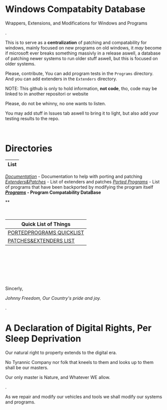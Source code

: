 # Windows Compatabity Database
Wrappers, Extensions, and Modifications for Windows and Programs

.

This is to serve as a **centralization** of patching and compatability for windows, mainly focused on new programs on old windows, it *may* become if microsoft ever breaks something massivly in a release aswell, a database of patching newer systems to run older stuff aswell, but this is focused on older systems.

Please, contribute, You can add program tests in the `Programs` directory.
And you can add extenders in the `Extenders` directory.

NOTE: This github is only to hold information, **not code**, tho, code may be linked to in another repositori or website

Please, do not be whinny, no one wants to listen.

You may add stuff in Issues tab aswell to bring it to light, but also add your testing results to the repo.

<br />

# Directories
|List|
|-|
*[Documentation](Documentation/)* - Documentation to help with porting and patching
*[Extenders&Patches](Extenders&Patches/)* - List of extenders and patches
*[Ported Programs](PortedPrograms/)* - List of programs that have been backported by modifying the program itself
***[Programs](Programs/)* - Program Compatability DataBase**

**

<br />

|Quick List of Things|
|-|
| [PORTEDPROGRAMS QUICKLIST](PortedPrograms/_QuickList.md)
| [PATCHES&EXTENDERS LIST](Extenders&Patches/QuickList.md)

<br />

<br /><br /><br /><br />

Sincerly, 

*Johnny Freedom, Our Country's pride and joy.*

.

# A Declaration of Digital Rights, Per Sleep Deprivation

Our natural right to property extends to the digital era.

No Tyrannic Company nor folk that kneels to them and looks up to them shall be our masters.

Our only master is Nature, and Whatever WE allow.

.

As we repair and modify our vehicles and tools we shall modify our systems and programs.
